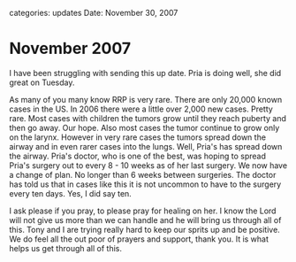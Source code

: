 categories: updates
Date: November 30, 2007


# November 2007


I have been struggling with sending this up date. Pria is doing well, she did
great on Tuesday.

As many of you many know RRP is very rare.  There are only 20,000 known cases in
the US.  In 2006 there were a little over 2,000 new cases. Pretty rare.  Most
cases with children the tumors grow until they reach puberty and then go away.
Our hope.  Also most cases the tumor continue to grow only on the larynx.
However in very rare cases the tumors spread down the airway and in even rarer
cases into the lungs. Well, Pria's has spread down the airway.  Pria's doctor,
who is one of the best, was hoping to spread Pria's surgery out to every 8 - 10
weeks as of her last surgery.  We now have a change of plan.  No longer than 6
weeks between surgeries.  The doctor has told us that in cases like this it is
not uncommon to have to the surgery every ten days.  Yes, I did say ten.

I ask please if you pray, to please pray for healing on her.  I know the Lord
will not give us more than we can handle and he will bring us through all of
this.  Tony and I are trying really hard to keep our sprits up and be positive.
We do feel all the out poor of prayers and support, thank you.  It is what helps
us get through all of this.



